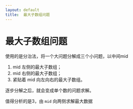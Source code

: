 ```yaml
---
layout: default
title:  最大子数组问题
---
```


# 最大子数组问题
使用的是分治法，将一个大问题分解成三个小问题，以中间mid
1. mid 左侧的最大子数组；
2. mid 右侧的最大子数组；
3. 紧贴着 mid 向左向右的最大子数组。

逐步分解之后，就会变成单个数的问题求解。

值得分析的是3，由 `mid` 向两侧求解最大数据

